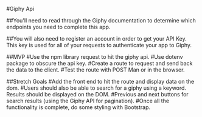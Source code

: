 #Giphy Api

##You'll need to read through the Giphy documentation to determine which endpoints you need to complete this app.

##You will also need to register an account in order to get your API Key. This key is used for all of your requests to authenticate your app to Giphy.

##MVP
#Use the npm library request to hit the giphy api.
#Use dotenv package to obscure the api key.
#Create a route to request and send back the data to the client.
#Test the route with POST Man or in the browser.

##Stretch Goals
#Add the front end to hit the route and display data on the dom.
#Users should also be able to search for a giphy using a keyword. Results should be displayed on the DOM.
#Previous and next buttons for search results (using the Giphy API for pagination).
#Once all the functionality is complete, do some styling with Bootstrap.
